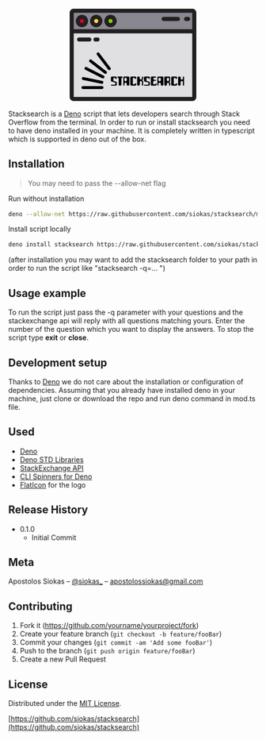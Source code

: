 <p align="center"><img src="https://raw.githubusercontent.com/siokas/siokas.github.io/master/img/stacksearch-logo.png" width="256"></p>

Stacksearch is a [Deno](https://deno.land) script that lets developers search through Stack Overflow from the terminal. In order to run or install stacksearch you need to have deno installed in your machine.
It is completely written in typescript which is supported in deno out of the box.  

## Installation

> You may need to pass the --allow-net flag

Run without installation
```sh
deno --allow-net https://raw.githubusercontent.com/siokas/stacksearch/master/dist/main.bundle.js -q="YOUR_QUESTION_GOES_HERE"
```

Install script locally
```sh
deno install stacksearch https://raw.githubusercontent.com/siokas/stacksearch/master/dist/main.bundle.js 
```

(after installation you may want to add the stacksearch folder to your path in order to run the script like "stacksearch -q=... ")

## Usage example

To run the script just pass the -q parameter with your questions and the stackexchange api will reply with all questions matching yours. 
Enter the number of the question which you want to display the answers. To stop the script type __exit__ or __close__.  

## Development setup

Thanks to [Deno](https://deno.land/) we do not care about the installation or configuration of dependencies. 
Assuming that you already have installed deno in your machine, just clone or download the repo and run deno command in mod.ts file.

## Used

* [Deno](https://deno.land)
* [Deno STD Libraries](https://deno.land/std/)
* [StackExchange API](https://api.stackexchange.com/docs)
* [CLI Spinners for Deno](https://github.com/ameerthehacker/cli-spinners)
* [FlatIcon](https://www.flaticon.com/) for the logo 

## Release History

* 0.1.0
    * Initial Commit

## Meta

Apostolos Siokas – [@siokas_](https://twitter.com/siokas_) – apostolossiokas@gmail.com

## Contributing

1. Fork it (<https://github.com/yourname/yourproject/fork>)
2. Create your feature branch (`git checkout -b feature/fooBar`)
3. Commit your changes (`git commit -am 'Add some fooBar'`)
4. Push to the branch (`git push origin feature/fooBar`)
5. Create a new Pull Request

## License

Distributed under the [MIT License](https://github.com/siokas/stacksearch/blob/master/LICENSE). 

[https://github.com/siokas/stacksearch](https://github.com/siokas/stacksearch)
